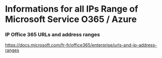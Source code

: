 
# Informations for all IPs Range of Microsoft Service O365 / Azure

### IP Office 365 URLs and address ranges
https://docs.microsoft.com/fr-fr/office365/enterprise/urls-and-ip-address-ranges

